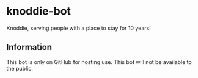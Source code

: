 # knoddie-bot
Knoddie, serving people with a place to stay for 10 years!

## Information
This bot is only on GitHub for hosting use. This bot will not be available to the public.
